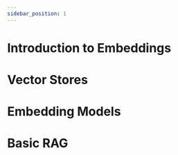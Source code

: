 ```yaml
---
sidebar_position: 1
---
```


# Introduction to Embeddings

# Vector Stores

# Embedding Models

# Basic RAG

